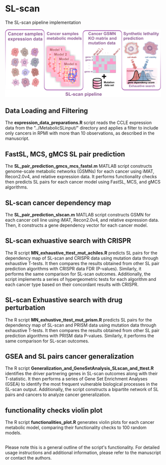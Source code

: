 # SL-scan
The SL-scan pipeline implementation

<p align="center">
 <img src="graphical abstract_v3.jpg">
</p>

## Data Loading and Filtering

The **expression_data_preparations.R** script reads the CCLE expression data from the "../MetabolicSLinput/" directory and applies a filter to include only cancers in RPMI with more than 10 observations, as described in the manuscript.

## FastSL, MCS, gMCS SL pair prediction

The **SL_pair_prediction_gmcs_mcs_fastsl.m** MATLAB script constructs genome-scale metabolic networks (GSMNs) for each cancer using iMAT, Recon2.0v4, and relative expression data. It performs functionality checks then predicts SL pairs for each cancer model using FastSL, MCS, and gMCS algorithms.

## SL-scan cancer dependency map

The **SL_pair_prediction_slscan.m** MATLAB script constructs GSMN for each cancer cell line using iMAT, Recon2.0v4, and relative expression data. Then, it constructs a gene dependency vector for each cancer model.

## SL-scan exhuastive search with CRISPR

The R script **MN_exhaustive_ttest_mut_achiles.R** predicts SL pairs for the dependency map of SL-scan and CRISPR data using mutation data through exhaustive T-tests. It then compares the results obtained from other SL pair prediction algorithms with CRISPR data FDR (P-values). Similarly, it performs the same comparison for SL-scan outcomes. Additionally, the script implements a series of hypergeometric tests for each algorithm and each cancer type based on their concordant results with CRISPR.

## SL-scan Exhuastive search with drug perturbation

The R script **MN_exhustive_ttest_mut_prism.R** predicts SL pairs for the dependency map of SL-scan and PRISM data using mutation data through exhaustive T-tests. It then compares the results obtained from other SL pair prediction algorithms with PRISM data P-values. Similarly, it performs the same comparison for SL-scan outcomes.

## GSEA and SL pairs cancer generalization

The R script **Generalization_and_GeneSetAnalysis_SLscan_and_ttest.R** identifies the driver partnering genes in SL-scan outcomes along with their T-statistic. It then performs a series of Gene Set Enrichment Analyses (GSEA) to identify the most frequent vulnerable biological processes in the SL-scan output. Additionally, the script constructs a bipartite network of SL pairs and cancers to analyze cancer generalization.

## functionality checks violin plot 

The R script **functionalities_plot.R** generates violin plots for each cancer metabolic model, comparing their functionality checks to 100 random models.

##
Please note this is a general outline of the script's functionality. For detailed usage instructions and additional information, please refer to the manuscript or contact the authors.




